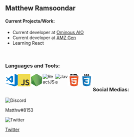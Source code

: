 ## Matthew Ramsoondar 

#### Current Projects/Work:
* Current developer at [Ominous AIO](https://twitter.com/ominousAIO)
* Current developer at [AMZ Gen](https://twitter.com/AMZgen)
* Learning React
<br />

### Languages and Tools:
<img align="left" src="https://raw.githubusercontent.com/github/explore/80688e429a7d4ef2fca1e82350fe8e3517d3494d/topics/visual-studio-code/visual-studio-code.png" alt="Visual Studio Code" width="40"/>
<img align="left" src="https://raw.githubusercontent.com/github/explore/80688e429a7d4ef2fca1e82350fe8e3517d3494d/topics/javascript/javascript.png" alt="JavaScript" width="40"/>
<img align="left" src="https://raw.githubusercontent.com/github/explore/80688e429a7d4ef2fca1e82350fe8e3517d3494d/topics/nodejs/nodejs.png" alt="NodeJS" width="40"/>
<img align="left" src="https://encrypted-tbn0.gstatic.com/images?q=tbn:ANd9GcTmbLLntsrURbXnkhwG4eE-_PiBTutXZwNLAA&usqp=CAU" alt="ReactJS" width="40"/>
<img align="left" src="https://cdn.iconscout.com/icon/free/png-256/java-58-1174951.png" alt="Java" width="40"/>
<img align="left" src="https://raw.githubusercontent.com/github/explore/80688e429a7d4ef2fca1e82350fe8e3517d3494d/topics/html/html.png" alt="HTML5" width="40"/>
<img align="left" src="https://raw.githubusercontent.com/github/explore/80688e429a7d4ef2fca1e82350fe8e3517d3494d/topics/css/css.png" alt="CSS3" width="40"/>

<br />

### Social Medias:
<img src="https://d29fhpw069ctt2.cloudfront.net/icon/image/38832/preview.svg" alt="Discord" width="40"> 

Matthw#8153

<img src="https://d29fhpw069ctt2.cloudfront.net/icon/image/38781/preview.svg" alt="Twitter" width="40">

[Twitter](https://twitter.com/Mxtthzw)

<!-- 
THINGS TO INCLUDE:
- current projects
- socials
- Skillset/knowledge
--->
